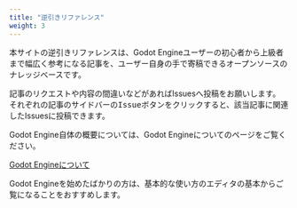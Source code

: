 ```yaml
---
title: "逆引きリファレンス"
weight: 3
---
```

本サイトの逆引きリファレンスは、Godot Engineユーザーの初心者から上級者まで幅広く参考になる記事を、ユーザー自身の手で寄稿できるオープンソースのナレッジベースです。

記事のリクエストや内容の間違いなどがあればIssuesへ投稿をお願いします。
それぞれの記事のサイドバーの<kbd>Issueボタン</kbd>をクリックすると、該当記事に関連したIssuesに投稿できます。

Godot Engine自体の概要については、Godot Engineについてのページをご覧ください。

<div class="text-center my-3">
<a href="/feature/" class="btn btn-secondary p-3 mx-auto shadow-tooned">Godot Engineについて</a>
</div>

Godot Engineを始めたばかりの方は、基本的な使い方のエディタの基本からご覧になることをおすすめします。